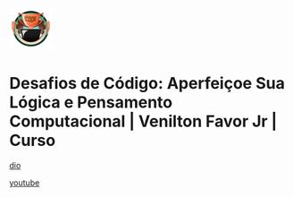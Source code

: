![alt text](image.png)

# Desafios de Código: Aperfeiçoe Sua Lógica e Pensamento Computacional | Venilton Favor Jr | Curso

[dio](https://web.dio.me/course/desafios-de-codigo-aperfeicoe-sua-logica-e-pensamento-computacional/learning/e294adbf-9f6b-434b-a9ab-3645b166457e)

[youtube](https://www.youtube.com/playlist?list=PLUFkgDlXfnjsD2xh393IBK3owhp0lZEw9)
